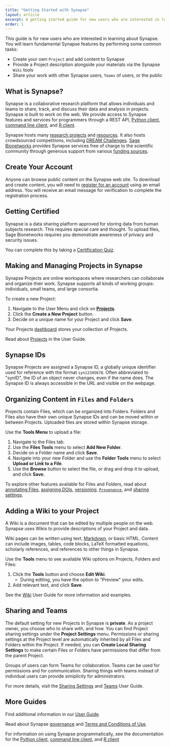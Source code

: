 ```yaml
---
title: "Getting Started with Synapse"
layout: article
excerpt: A getting started guide for new users who are interested in learning about Synapse.
order: 1
---
```


This guide is for new users who are interested in learning about Synapse. You will learn fundamental Synapse features by performing some common tasks:

* Create your own `Project` and add content to Synapse
* Provide a Project description alongside your materials via the Synapse `Wiki` tools
* Share your work with other Synapse users, `Teams` of users, or the public

## What is Synapse?


Synapse is a collaborative research platform that allows individuals and teams to share, track, and discuss their data and analysis in projects. Synapse is built to work on the web. We provide access to Synapse features and services for programmers through a REST API, [Python client](https://python-docs.synapse.org/build/html/index.html), [command line client](https://python-docs.synapse.org/build/html/CommandLineClient.html), and [R client](https://r-docs.synapse.org/). 

Synapse hosts many [research projects](https://www.synapse.org/#!StandaloneWiki:ResearchCommunities) and [resources](https://www.synapse.org/#!StandaloneWiki:OpenResearchProjects). It also hosts crowdsourced competitions, including [DREAM Challenges](http://dreamchallenges.org/). [Sage Bionetworks](http://www.sagebionetworks.org) provides Synapse services free of charge to the scientific community through generous support from various [funding sources](/articles/faq.html#how-is-synapse-funded).

## Create Your Account

Anyone can browse public content on the Synapse web site. To download and create content, you will need to [register for an account](https://www.synapse.org/register) using an email address. You will receive an email message for verification to complete the registration process.

## Getting Certified

Synapse is a data sharing platform approved for storing data from human subjects research. This requires special care and thought. To upload files, Sage Bionetworks requires you demonstrate awareness of privacy and security issues. 

You can complete this by taking a [Certification Quiz](https://www.synapse.org/#!Quiz:Certification).

## Making and Managing Projects in Synapse

Synapse Projects are online workspaces where researchers can collaborate and organize their work. Synapse supports all kinds of working groups: individuals, small teams, and large consortia.

To create a new Project:

1. Navigate to the User Menu and click on [**Projects**](https://www.synapse.org/#!Profile:v/projects).
2. Click the **Create a New Project** button.
3. Decide on a unique name for your Project and click **Save**.

Your Projects [dashboard](https://www.synapse.org/#!Profile:v/projects) stores your collection of Projects.

Read about [Projects](making_a_project.md) in the User Guide.

## Synapse IDs

Synapse Projects are assigned a Synapse ID, a globally unique identifier used for reference with the format `syn12345678`. Often abbreviated to "synID", the ID of an object never changes, even if the name does. The Synapse ID is always accessible in the URL and visible on the webpage. 

## Organizing Content in `Files` and `Folders`

Projects contain Files, which can be organized into Folders. Folders and Files also have their own unique Synapse IDs and can be moved within or between Projects. Uploaded files are stored within Synapse storage.

Use the **Tools Menu** to upload a file: 

1. Navigate to the Files tab.
2. Use the **Files Tools** menu to select **Add New Folder**.
3. Decide on a Folder name and click **Save**.
4. Navigate into your new Folder and use the **Folder Tools** menu to select **Upload or Link to a File**.
5. Use the **Browse** button to select the file, or drag and drop it to upload, and click **Save**.

To explore other features available for Files and Folders, read about [annotating Files](/articles/annotation_and_query.html), [assigning DOIs](/articles/doi.html), [versioning](/articles/files_and_versioning.html), [`Provenance`](/articles/provenance.html), and [sharing settings](/articles/access_controls.html).

## Adding a Wiki to your Project

A Wiki is a document that can be edited by multiple people on the web. Synapse uses Wikis to provide descriptions of your Project and data.

Wiki pages can be written using text, [Markdown](https://www.markdownguide.org/), or basic HTML. Content can include images, tables, code blocks, LaTeX formatted equations, scholarly references, and references to other things in Synapse.

Use the **Tools** menu to see available Wiki options on Projects, Folders and Files: 

1. Click the **Tools** button and choose **Edit Wiki**.
	- During editing, you have the option to "Preview" your edits.
2. Add relevant text, and click **Save**.

See the [Wiki](/articles/wikis.html) User Guide for more information and examples.

## Sharing and Teams

The default setting for new Projects in Synapse is **private**. As a project owner, you choose who to share with, and how. You can find Project sharing settings under the **Project Settings** menu. Permissions or sharing settings at the Project level are automatically inherited by all Files and Folders within the Project. If needed, you can **Create Local Sharing Settings** to make certain Files or Folders have permissions that differ from the parent Project.

Groups of users can form Teams for collaboration. Teams can be used for permissions and for communication. Sharing things with teams instead of individual users can provide simiplicity for administrators.


For more details, visit the [Sharing Settings](/articles/access_controls.html) and [Teams](/articles/teams.html) User Guide.

## More Guides

Find additional information in our [User Guide](/articles).

Read about Synapse [governance](/articles/governance.html) and [Terms and Conditions of Use](https://s3.amazonaws.com/static.synapse.org/governance/SageBionetworksSynapseTermsandConditionsofUse.pdf?v=4).

For information on using Synapse programmatically, see the documentation for the [Python client](https://python-docs.synapse.org/build/html/index.html), [command line client](https://python-docs.synapse.org/build/html/CommandLineClient.html), and [R client](https://r-docs.synapse.org/)
